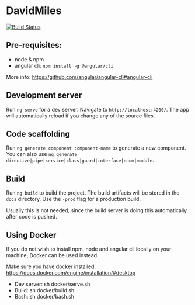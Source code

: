 # DavidMiles
[![Build Status](https://travis-ci.org/johanfrick/davidmiles-angular.svg?branch=master)](https://travis-ci.org/johanfrick-angular/davidmiles)

## Pre-requisites:
- node & npm
- angular cli: `npm install -g @angular/cli`

More info: https://github.com/angular/angular-cli#angular-cli

## Development server

Run `ng serve` for a dev server. Navigate to `http://localhost:4200/`. The app will automatically reload if you change any of the source files.

## Code scaffolding

Run `ng generate component component-name` to generate a new component. You can also use `ng generate directive|pipe|service|class|guard|interface|enum|module`.

## Build

Run `ng build` to build the project. The build artifacts will be stored in the `docs` directory. Use the `-prod` flag for a production build.

Usually this is not needed, since the build server is doing this automatically after code is pushed.

## Using Docker

If you do not wish to install npm, node and angular cli locally on your machine, Docker can be used instead.

Make sure you have docker installed: https://docs.docker.com/engine/installation/#desktop

- Dev server: sh docker/serve.sh
- Build: sh docker/build.sh
- Bash: sh docker/bash.sh
